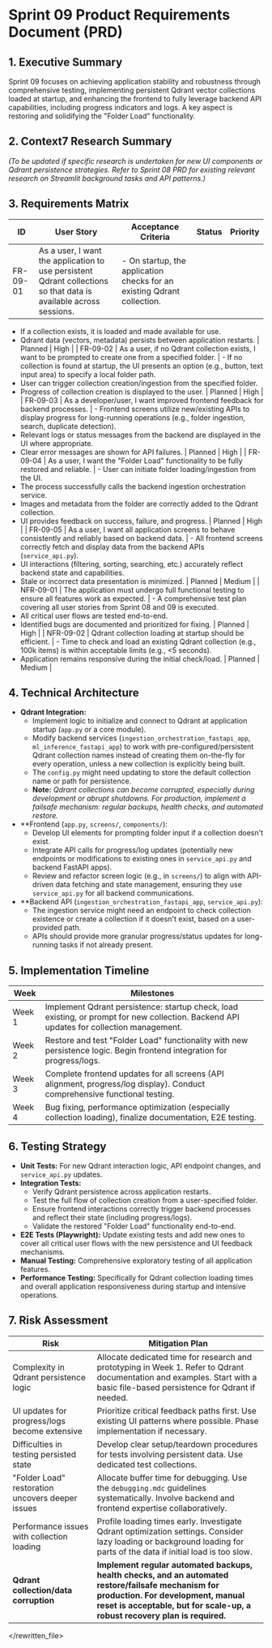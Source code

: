 # Sprint 09 Product Requirements Document (PRD)

## 1. Executive Summary
Sprint 09 focuses on achieving application stability and robustness through comprehensive testing, implementing persistent Qdrant vector collections loaded at startup, and enhancing the frontend to fully leverage backend API capabilities, including progress indicators and logs. A key aspect is restoring and solidifying the "Folder Load" functionality.

## 2. Context7 Research Summary
*(To be updated if specific research is undertaken for new UI components or Qdrant persistence strategies. Refer to Sprint 08 PRD for existing relevant research on Streamlit background tasks and API patterns.)*

## 3. Requirements Matrix
| ID        | User Story                                                                                                | Acceptance Criteria                                                                                                                                                                                                                                                           | Status    | Priority |
|-----------|-----------------------------------------------------------------------------------------------------------|-----------------------------------------------------------------------------------------------------------------------------------------------------------------------------------------------------------------------------------------------------------------------------|-----------|----------|
| FR-09-01  | As a user, I want the application to use persistent Qdrant collections so that data is available across sessions. | - On startup, the application checks for an existing Qdrant collection.
- If a collection exists, it is loaded and made available for use.
- Qdrant data (vectors, metadata) persists between application restarts.                                                                | Planned   | High     |
| FR-09-02  | As a user, if no Qdrant collection exists, I want to be prompted to create one from a specified folder.      | - If no collection is found at startup, the UI presents an option (e.g., button, text input area) to specify a local folder path.
- User can trigger collection creation/ingestion from the specified folder.
- Progress of collection creation is displayed to the user.        | Planned   | High     |
| FR-09-03  | As a developer/user, I want improved frontend feedback for backend processes.                               | - Frontend screens utilize new/existing APIs to display progress for long-running operations (e.g., folder ingestion, search, duplicate detection).
- Relevant logs or status messages from the backend are displayed in the UI where appropriate.
- Clear error messages are shown for API failures. | Planned   | High     |
| FR-09-04  | As a user, I want the "Folder Load" functionality to be fully restored and reliable.                        | - User can initiate folder loading/ingestion from the UI.
- The process successfully calls the backend ingestion orchestration service.
- Images and metadata from the folder are correctly added to the Qdrant collection.
- UI provides feedback on success, failure, and progress.          | Planned   | High     |
| FR-09-05  | As a user, I want all application screens to behave consistently and reliably based on backend data.        | - All frontend screens correctly fetch and display data from the backend APIs (`service_api.py`).
- UI interactions (filtering, sorting, searching, etc.) accurately reflect backend state and capabilities.
- Stale or incorrect data presentation is minimized.            | Planned   | Medium   |
| NFR-09-01 | The application must undergo full functional testing to ensure all features work as expected.             | - A comprehensive test plan covering all user stories from Sprint 08 and 09 is executed.
- All critical user flows are tested end-to-end.
- Identified bugs are documented and prioritized for fixing.                                                                           | Planned   | High     |
| NFR-09-02 | Qdrant collection loading at startup should be efficient.                                                   | - Time to check and load an existing Qdrant collection (e.g., 100k items) is within acceptable limits (e.g., <5 seconds).
- Application remains responsive during the initial check/load.                                               | Planned   | Medium   |

## 4. Technical Architecture
-   **Qdrant Integration:**
    -   Implement logic to initialize and connect to Qdrant at application startup (`app.py` or a core module).
    -   Modify backend services (`ingestion_orchestration_fastapi_app`, `ml_inference_fastapi_app`) to work with pre-configured/persistent Qdrant collection names instead of creating them on-the-fly for every operation, unless a new collection is explicitly being built.
    -   The `config.py` might need updating to store the default collection name or path for persistence.
    -   **Note:** _Qdrant collections can become corrupted, especially during development or abrupt shutdowns. For production, implement a failsafe mechanism: regular backups, health checks, and automated restore._
-   **Frontend (`app.py`, `screens/`, `components/`):
    -   Develop UI elements for prompting folder input if a collection doesn't exist.
    -   Integrate API calls for progress/log updates (potentially new endpoints or modifications to existing ones in `service_api.py` and backend FastAPI apps).
    -   Review and refactor screen logic (e.g., in `screens/`) to align with API-driven data fetching and state management, ensuring they use `service_api.py` for all backend communications.
-   **Backend API (`ingestion_orchestration_fastapi_app`, `service_api.py`):
    -   The ingestion service might need an endpoint to check collection existence or create a collection if it doesn't exist, based on a user-provided path.
    -   APIs should provide more granular progress/status updates for long-running tasks if not already present.

## 5. Implementation Timeline
| Week   | Milestones                                                                                                                               |
|--------|------------------------------------------------------------------------------------------------------------------------------------------|
| Week 1 | Implement Qdrant persistence: startup check, load existing, or prompt for new collection. Backend API updates for collection management. |
| Week 2 | Restore and test "Folder Load" functionality with new persistence logic. Begin frontend integration for progress/logs.                     |
| Week 3 | Complete frontend updates for all screens (API alignment, progress/log display). Conduct comprehensive functional testing.                 |
| Week 4 | Bug fixing, performance optimization (especially collection loading), finalize documentation, E2E testing.                               |

## 6. Testing Strategy
-   **Unit Tests:** For new Qdrant interaction logic, API endpoint changes, and `service_api.py` updates.
-   **Integration Tests:**
    -   Verify Qdrant persistence across application restarts.
    -   Test the full flow of collection creation from a user-specified folder.
    -   Ensure frontend interactions correctly trigger backend processes and reflect their state (including progress/logs).
    -   Validate the restored "Folder Load" functionality end-to-end.
-   **E2E Tests (Playwright):** Update existing tests and add new ones to cover all critical user flows with the new persistence and UI feedback mechanisms.
-   **Manual Testing:** Comprehensive exploratory testing of all application features.
-   **Performance Testing:** Specifically for Qdrant collection loading times and overall application responsiveness during startup and intensive operations.

## 7. Risk Assessment
| Risk                                            | Mitigation Plan                                                                                                                                                              |
|-------------------------------------------------|------------------------------------------------------------------------------------------------------------------------------------------------------------------------------|
| Complexity in Qdrant persistence logic          | Allocate dedicated time for research and prototyping in Week 1. Refer to Qdrant documentation and examples. Start with a basic file-based persistence for Qdrant if needed. |
| UI updates for progress/logs become extensive   | Prioritize critical feedback paths first. Use existing UI patterns where possible. Phase implementation if necessary.                                                      |
| Difficulties in testing persisted state         | Develop clear setup/teardown procedures for tests involving persistent data. Use dedicated test collections.                                                               |
| "Folder Load" restoration uncovers deeper issues | Allocate buffer time for debugging. Use the `debugging.mdc` guidelines systematically. Involve backend and frontend expertise collaboratively.                            |
| Performance issues with collection loading      | Profile loading times early. Investigate Qdrant optimization settings. Consider lazy loading or background loading for parts of the data if initial load is too slow.         |
| **Qdrant collection/data corruption**           | **Implement regular automated backups, health checks, and an automated restore/failsafe mechanism for production. For development, manual reset is acceptable, but for scale-up, a robust recovery plan is required.** |

</rewritten_file> 